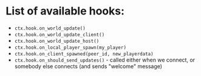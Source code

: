# List of available hooks:

 - `ctx.hook.on_world_update()`
 - `ctx.hook.on_world_update_client()`
 - `ctx.hook.on_world_update_host()`
 - `ctx.hook.on_local_player_spawn(my_player)`
 - `ctx.hook.on_client_spawned(peer_id, new_playerdata)`
 - `ctx.hook.on_should_send_updates()` - called either when we connect, or somebody else connects (and sends "welcome" message)
